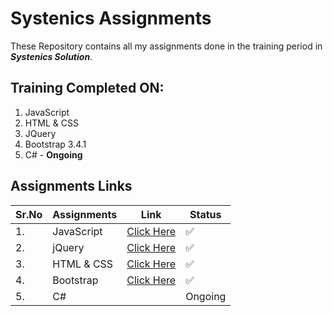 # Systenics Assignments

These Repository contains all my assignments done in the training period in **_Systenics Solution_**.

## Training Completed ON:

1. JavaScript
2. HTML & CSS
3. JQuery
4. Bootstrap 3.4.1
5. C# - **Ongoing**

## Assignments Links

|Sr.No| Assignments | Link | Status  |
|-----|-------------|------|---------|
|1.| JavaScript  |[Click Here](https://)      | ✅     |
|2.| jQuery      |[Click Here](https://prathameshdhande22.github.io/Flip-Card-Memory-Game/)      |✅         |
|3.| HTML & CSS  |[Click Here](https://)      | ✅     |
|4.| Bootstrap   |[Click Here](https://)      | ✅     |
|5.| C#          |                            | Ongoing |